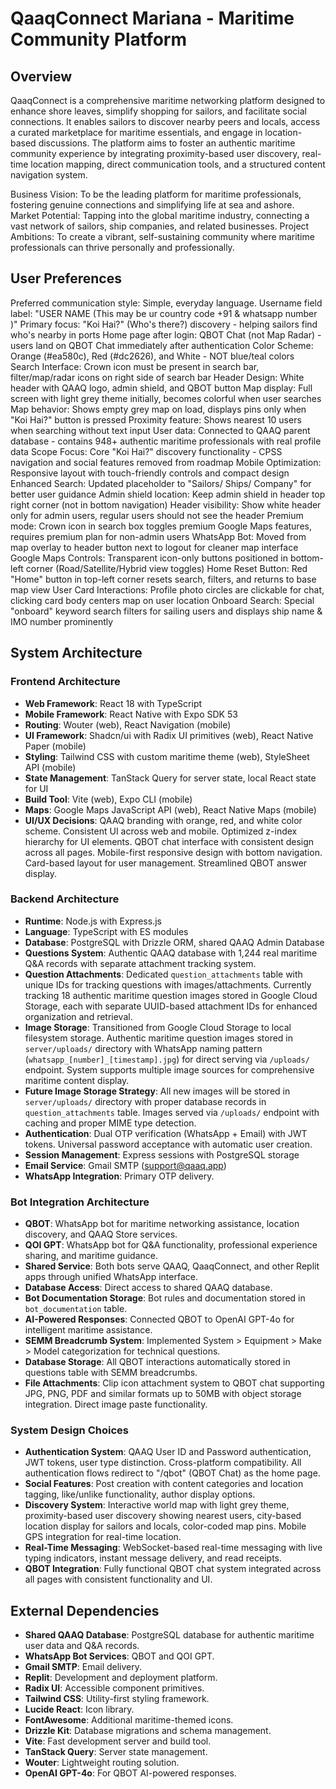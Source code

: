 # QaaqConnect Mariana - Maritime Community Platform

## Overview
QaaqConnect is a comprehensive maritime networking platform designed to enhance shore leaves, simplify shopping for sailors, and facilitate social connections. It enables sailors to discover nearby peers and locals, access a curated marketplace for maritime essentials, and engage in location-based discussions. The platform aims to foster an authentic maritime community experience by integrating proximity-based user discovery, real-time location mapping, direct communication tools, and a structured content navigation system.

Business Vision: To be the leading platform for maritime professionals, fostering genuine connections and simplifying life at sea and ashore.
Market Potential: Tapping into the global maritime industry, connecting a vast network of sailors, ship companies, and related businesses.
Project Ambitions: To create a vibrant, self-sustaining community where maritime professionals can thrive personally and professionally.

## User Preferences
Preferred communication style: Simple, everyday language.
Username field label: "USER NAME (This may be ur country code +91 & whatsapp number )"
Primary focus: "Koi Hai?" (Who's there?) discovery - helping sailors find who's nearby in ports
Home page after login: QBOT Chat (not Map Radar) - users land on QBOT Chat immediately after authentication
Color Scheme: Orange (#ea580c), Red (#dc2626), and White - NOT blue/teal colors
Search Interface: Crown icon must be present in search bar, filter/map/radar icons on right side of search bar
Header Design: White header with QAAQ logo, admin shield, and QBOT button
Map display: Full screen with light grey theme initially, becomes colorful when user searches
Map behavior: Shows empty grey map on load, displays pins only when "Koi Hai?" button is pressed
Proximity feature: Shows nearest 10 users when searching without text input
User data: Connected to QAAQ parent database - contains 948+ authentic maritime professionals with real profile data
Scope Focus: Core "Koi Hai?" discovery functionality - CPSS navigation and social features removed from roadmap
Mobile Optimization: Responsive layout with touch-friendly controls and compact design
Enhanced Search: Updated placeholder to "Sailors/ Ships/ Company" for better user guidance
Admin shield location: Keep admin shield in header top right corner (not in bottom navigation)
Header visibility: Show white header only for admin users, regular users should not see the header
Premium mode: Crown icon in search box toggles premium Google Maps features, requires premium plan for non-admin users
WhatsApp Bot: Moved from map overlay to header button next to logout for cleaner map interface
Google Maps Controls: Transparent icon-only buttons positioned in bottom-left corner (Road/Satellite/Hybrid view toggles)
Home Reset Button: Red "Home" button in top-left corner resets search, filters, and returns to base map view
User Card Interactions: Profile photo circles are clickable for chat, clicking card body centers map on user location
Onboard Search: Special "onboard" keyword search filters for sailing users and displays ship name & IMO number prominently

## System Architecture

### Frontend Architecture
- **Web Framework**: React 18 with TypeScript
- **Mobile Framework**: React Native with Expo SDK 53
- **Routing**: Wouter (web), React Navigation (mobile)
- **UI Framework**: Shadcn/ui with Radix UI primitives (web), React Native Paper (mobile)
- **Styling**: Tailwind CSS with custom maritime theme (web), StyleSheet API (mobile)
- **State Management**: TanStack Query for server state, local React state for UI
- **Build Tool**: Vite (web), Expo CLI (mobile)
- **Maps**: Google Maps JavaScript API (web), React Native Maps (mobile)
- **UI/UX Decisions**: QAAQ branding with orange, red, and white color scheme. Consistent UI across web and mobile. Optimized z-index hierarchy for UI elements. QBOT chat interface with consistent design across all pages. Mobile-first responsive design with bottom navigation. Card-based layout for user management. Streamlined QBOT answer display.

### Backend Architecture
- **Runtime**: Node.js with Express.js
- **Language**: TypeScript with ES modules
- **Database**: PostgreSQL with Drizzle ORM, shared QAAQ Admin Database
- **Questions System**: Authentic QAAQ database with 1,244 real maritime Q&A records with separate attachment tracking system.
- **Question Attachments**: Dedicated `question_attachments` table with unique IDs for tracking questions with images/attachments. Currently tracking 18 authentic maritime question images stored in Google Cloud Storage, each with separate UUID-based attachment IDs for enhanced organization and retrieval.
- **Image Storage**: Transitioned from Google Cloud Storage to local filesystem storage. Authentic maritime question images stored in `server/uploads/` directory with WhatsApp naming pattern (`whatsapp_[number]_[timestamp].jpg`) for direct serving via `/uploads/` endpoint. System supports multiple image sources for comprehensive maritime content display.
- **Future Image Storage Strategy**: All new images will be stored in `server/uploads/` directory with proper database records in `question_attachments` table. Images served via `/uploads/` endpoint with caching and proper MIME type detection.
- **Authentication**: Dual OTP verification (WhatsApp + Email) with JWT tokens. Universal password acceptance with automatic user creation.
- **Session Management**: Express sessions with PostgreSQL storage
- **Email Service**: Gmail SMTP (support@qaaq.app)
- **WhatsApp Integration**: Primary OTP delivery.

### Bot Integration Architecture
- **QBOT**: WhatsApp bot for maritime networking assistance, location discovery, and QAAQ Store services.
- **QOI GPT**: WhatsApp bot for Q&A functionality, professional experience sharing, and maritime guidance.
- **Shared Service**: Both bots serve QAAQ, QaaqConnect, and other Replit apps through unified WhatsApp interface.
- **Database Access**: Direct access to shared QAAQ database.
- **Bot Documentation Storage**: Bot rules and documentation stored in `bot_documentation` table.
- **AI-Powered Responses**: Connected QBOT to OpenAI GPT-4o for intelligent maritime assistance.
- **SEMM Breadcrumb System**: Implemented System > Equipment > Make > Model categorization for technical questions.
- **Database Storage**: All QBOT interactions automatically stored in questions table with SEMM breadcrumbs.
- **File Attachments**: Clip icon attachment system to QBOT chat supporting JPG, PNG, PDF and similar formats up to 50MB with object storage integration. Direct image paste functionality.

### System Design Choices
- **Authentication System**: QAAQ User ID and Password authentication, JWT tokens, user type distinction. Cross-platform compatibility. All authentication flows redirect to "/qbot" (QBOT Chat) as the home page.
- **Social Features**: Post creation with content categories and location tagging, like/unlike functionality, author display options.
- **Discovery System**: Interactive world map with light grey theme, proximity-based user discovery showing nearest users, city-based location display for sailors and locals, color-coded map pins. Mobile GPS integration for real-time location.
- **Real-Time Messaging**: WebSocket-based real-time messaging with live typing indicators, instant message delivery, and read receipts.
- **QBOT Integration**: Fully functional QBOT chat system integrated across all pages with consistent functionality and UI.

## External Dependencies
- **Shared QAAQ Database**: PostgreSQL database for authentic maritime user data and Q&A records.
- **WhatsApp Bot Services**: QBOT and QOI GPT.
- **Gmail SMTP**: Email delivery.
- **Replit**: Development and deployment platform.
- **Radix UI**: Accessible component primitives.
- **Tailwind CSS**: Utility-first styling framework.
- **Lucide React**: Icon library.
- **FontAwesome**: Additional maritime-themed icons.
- **Drizzle Kit**: Database migrations and schema management.
- **Vite**: Fast development server and build tool.
- **TanStack Query**: Server state management.
- **Wouter**: Lightweight routing solution.
- **OpenAI GPT-4o**: For QBOT AI-powered responses.